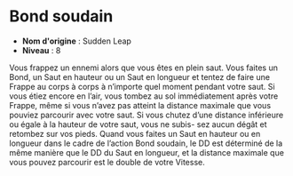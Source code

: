 # Bond soudain

 * **Nom d'origine** : Sudden Leap
 * **Niveau** : 8


<p>Vous frappez un ennemi alors que vous êtes en plein saut. Vous faites un Bond, un Saut en hauteur ou un Saut en longueur et tentez de faire une Frappe au corps à corps à n’importe quel moment pendant votre saut. Si vous étiez encore en l’air, vous tombez au sol immédiatement après votre Frappe, même si vous n’avez pas atteint la distance maximale que vous pouviez parcourir avec votre saut. Si vous chutez d’une distance inférieure ou égale à la hauteur de votre saut, vous ne subis-
sez aucun dégât et retombez sur vos pieds. Quand vous faites un Saut en hauteur ou en longueur dans le cadre de l’action Bond soudain, le DD est déterminé de la même manière que le DD du Saut en longueur, et la distance maximale que vous pouvez parcourir est le double de votre Vitesse.</p>